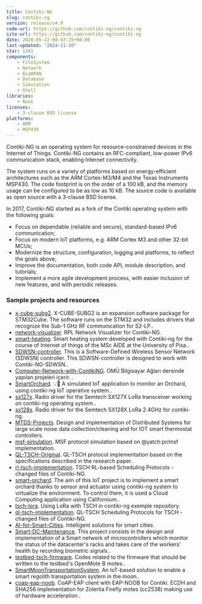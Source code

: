```yaml
---
title: Contiki-NG
slug: contiki-ng
version: release/v4.9
code-url: https://github.com/contiki-ng/contiki-ng
site-url: https://github.com/contiki-ng/contiki-ng
date: 2020-05-22 08:43:25+08:00
last-updated: "2024-11-20"
star: 1341
components:
    - FileSystem
    - Network
    - 6LoWPAN
    - Database
    - Simulation
    - Shell
libraries:
    - None
licenses:
    - 3-clause BSD license
platforms:
    - ARM
    - MSP430
---
```

Contiki-NG is an operating system for resource-constrained devices in the Internet of Things. Contiki-NG contains an RFC-compliant, low-power IPv6 communication stack, enabling Internet connectivity.

<!--more-->

The system runs on a variety of platforms based on energy-efficient architectures such as the ARM Cortex-M3/M4 and the Texas Instruments MSP430. The code footprint is on the order of a 100 kB, and the memory usage can be configured to be as low as 10 kB. The source code is available as open source with a 3-clause BSD license.

In 2017, Contiki-NG started as a fork of the Contiki operating system with the following goals:

- Focus on dependable (reliable and secure), standard-based IPv6 communication;
- Focus on modern IoT platforms, e.g. ARM Cortex M3 and other 32-bit MCUs;
- Modernize the structure, configuration, logging and platforms, to reflect the goals above;
- Improve the documentation, both code API, module description, and tutorials;
- Implement a more agile development process, with easier inclusion of new features, and with periodic releases.

### Sample projects and resources
<!--github-projects-->
- [x-cube-subg2](https://github.com/STMicroelectronics/x-cube-subg2). X-CUBE-SUBG2 is an expansion software package for STM32Cube. The software runs on the STM32 and includes drivers that recognize the Sub-1 GHz RF communication for S2-LP..
- [network-visualizer](https://github.com/mahboobkarimian/network-visualizer). RPL Network Visualizer for Contiki-NG.
- [smart-heating](https://github.com/seraogianluca/smart-heating). Smart heating system developed with Contiki-ng for the course of Internet of things of the MSc AIDE at the University of Pisa..
- [SDWSN-controller](https://github.com/fdojurado/SDWSN-controller). This is a Software-Defined Wireless Sensor Network (SDWSN) controller. This SDWSN-controller is designed to work with Contiki-NG-SDWSN..
- [Computer-Network-with-ContikiNG](https://github.com/Pilestin/Computer-Network-with-ContikiNG). OMÜ Bilgisayar Ağları dersinde yapılan projeleri içerir. .
- [SmartOrchard](https://github.com/ariannagavioli/SmartOrchard). 💡🌳 A simulated IoT application to monitor an Orchard, using contiki-ng IoT operative system..
- [sx127x](https://github.com/tperale/sx127x). Radio driver for the Semtech SX127X LoRa transceiver working on contiki-ng operating system..
- [sx128x](https://github.com/tperale/sx128x). Radio driver for the Semtech SX128X LoRa 2.4GHz for contiki-ng.
- [MTDS-Projects](https://github.com/AlessandroMessori/MTDS-Projects). Design and implementation of Distributed Systems for large scale noise data collection/cleaning and for IOT smart thermostat controllers.
- [msf-simulation](https://github.com/Otabek8866/msf-simulation). MSF protocol simulation based on @yatch:pr/msf implementation.
- [QL-TSCH-Original](https://github.com/Otabek8866/QL-TSCH-Original). QL-TSCH protocol implementation based on the specifications described in the research paper.
- [rl-tsch-implementation](https://github.com/Otabek8866/rl-tsch-implementation). TSCH RL-based Scheduling Protocols - changed files of Contiki-NG.
- [smart-orchard](https://github.com/lorepas/smart-orchard). The aim of this IoT project is to implement a smart orchard thanks to sensor and actuator using contiki-ng system to virtualize the environment. To control them, it is used a Cloud Computing application using Californium..
- [tsch-lora](https://github.com/tperale/tsch-lora). Using LoRa with TSCH in contiki-ng exemple repository.
- [ql-tsch-implementation](https://github.com/Otabek8866/ql-tsch-implementation). QL-TSCH Scheduling Protocols for TSCH - changed files of Contiki-NG.
- [AI-for-Smart-Cities](https://github.com/khadija267/AI-for-Smart-Cities). Intelligent solutions for smart cities.
- [Smart-DC-Maintenance](https://github.com/balditommaso/Smart-DC-Maintenance). This project consists in the design and implementation of a Smart network of microcontrollers which monitor the status of the datacenter's racks and takes care of the workers' health by recording biometric signals..
- [testbed-tsch-firmware](https://github.com/Kyoto-01/testbed-tsch-firmware). Codes related to the firmware that should be written to the testbed's OpenMote B motes..
- [SmartMoonTransportationSystem](https://github.com/terranovafr/SmartMoonTransportationSystem). An IoT-based solution to enable a smart regolith transportation system in the moon..
- [coap-eap-noob](https://github.com/eduingles/coap-eap-noob). CoAP-EAP client with EAP-NOOB for Contiki. ECDH and SHA256 implementation for Zolertia Firefly motes (cc2538) making use of hardware acceleration..